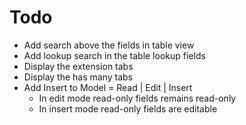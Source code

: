 # Todo

 - Add search above the fields in table view
 - Add lookup search in the table lookup fields
 - Display the extension tabs
 - Display the has many tabs
 - Add Insert to 
    Model = Read | Edit | Insert
    - In edit mode read-only fields remains read-only
    - In insert mode read-only fields are editable
